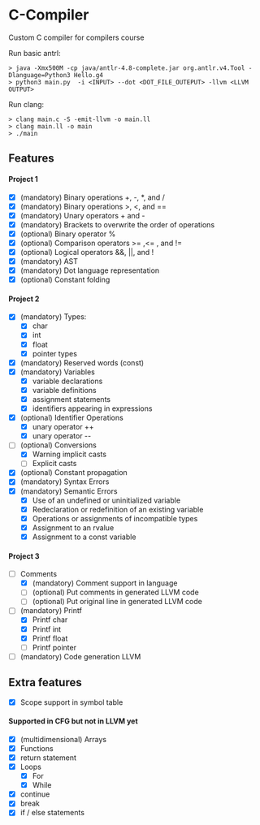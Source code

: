 # C-Compiler
Custom C compiler for compilers course

Run basic antrl: 

    > java -Xmx500M -cp java/antlr-4.8-complete.jar org.antlr.v4.Tool -Dlanguage=Python3 Hello.g4  
    > python3 main.py  -i <INPUT> --dot <DOT_FILE_OUTEPUT> -llvm <LLVM OUTPUT>
  
Run clang:
    
    > clang main.c -S -emit-llvm -o main.ll
    > clang main.ll -o main
    > ./main
    
## Features
#### Project 1
- [x] (mandatory) Binary operations +, -, *, and /
- [x] (mandatory) Binary operations >, <, and ==
- [x] (mandatory) Unary operators + and -
- [x] (mandatory) Brackets to overwrite the order of operations
- [x] (optional) Binary operator %
- [x] (optional) Comparison operators >= ,<= , and !=
- [x] (optional) Logical operators &&, ||, and !
- [x] (mandatory) AST
- [x] (mandatory) Dot language representation
- [x] (optional) Constant folding

#### Project 2
- [x] (mandatory) Types:
    - [x] char
    - [x] int
    - [x] float
    - [x] pointer types
- [x] (mandatory) Reserved words (const)
- [x] (mandatory) Variables
    - [x] variable declarations
    - [x] variable definitions
    - [x] assignment statements
    - [x] identifiers appearing in expressions
- [x] (optional) Identifier Operations 
    - [x] unary operator ++ 
    - [x] unary operator --
- [ ] (optional) Conversions
    - [x] Warning implicit casts
    - [ ] Explicit casts
- [x] (optional) Constant propagation
- [x] (mandatory) Syntax Errors
- [x] (mandatory) Semantic Errors
    - [x] Use of an undefined or uninitialized variable
    - [x] Redeclaration or redefinition of an existing variable
    - [x] Operations or assignments of incompatible types
    - [x] Assignment to an rvalue
    - [x] Assignment to a const variable

#### Project 3
- [ ] Comments
    - [x] (mandatory) Comment support in language
    - [ ] (optional) Put comments in generated LLVM code
    - [ ] (optional) Put original line in generated LLVM code
- [ ] (mandatory) Printf
    - [x] Printf char
    - [x] Printf int
    - [x] Printf float
    - [ ] Printf pointer
- [ ] (mandatory) Code generation LLVM

## Extra features
- [x] Scope support in symbol table
#### Supported in CFG but not in LLVM yet
- [x] (multidimensional) Arrays
- [x] Functions
- [x] return statement
- [x] Loops
    - [x] For
    - [x] While
- [x] continue
- [x] break
- [x] if / else statements
